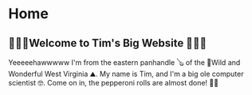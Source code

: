 # Home

## 💯🔥🤠Welcome to Tim's Big Website 🤠🔥💯
Yeeeeehawwwww I'm from the eastern panhandle 🪕 of the 🌷Wild and Wonderful West Virginia ⛰. My name is Tim, and I'm a big ole computer scientist 🤓.  Come on in, the pepperoni rolls are almost done! 👨‍🍳

